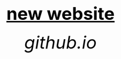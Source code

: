 
<html>
<head>
	<title>f.s.</title>
</head>



<body dackground=![istockphoto-1448167345-1024x1024](https://github.com/bulbuwad/github.io./assets/168969318/6f25c557-83fa-43a7-a965-455ea34edc16)>
        <center><h1><font size="120"><font color="black"><u>new website</u></font></font></h1></center>
	<center><h6><font size="10"><font color="black">github.io</font></font></h6></center>
</body>
</html>
